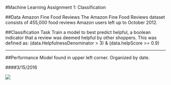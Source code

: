 #Machine Learning Assignment 1: Classification


##Data 
Amazon Fine Food Reviews The Amazon Fine Food Reviews dataset consists of 455,000 food reviews Amazon users left up to October 2012. 

##Classification Task
Train a model to best predict helpful, a boolean indicator that a review was deemed helpful by other shoppers. This was defined as:
(data.HelpfulnessDenominator > 3) & (data.helpScore >= 0.9)  

--------------
##Performance 
Model found in upper left corner. Organized by date. 

####3/15/2016

![](/Plots/SVM3_15.png.png)

